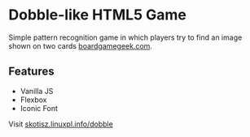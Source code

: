 # Dobble-like HTML5 Game

Simple pattern recognition game in which players try to find an image shown on two cards [boardgamegeek.com](https://boardgamegeek.com/boardgame/63268/spot-it).

## Features

* Vanilla JS
* Flexbox
* Iconic Font

Visit [skotisz.linuxpl.info/dobble](http://skotisz.linuxpl.info/dobble)